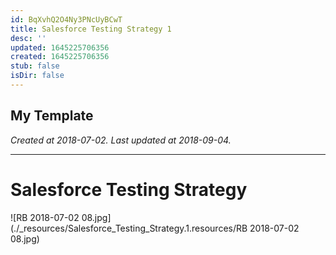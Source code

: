 ```yaml
---
id: BqXvhQ2O4Ny3PNcUyBCwT
title: Salesforce Testing Strategy 1
desc: ''
updated: 1645225706356
created: 1645225706356
stub: false
isDir: false
---
```

My Template
---

_Created at 2018-07-02._
_Last updated at 2018-09-04._




---

# Salesforce Testing Strategy


![RB 2018-07-02 08.jpg](./_resources/Salesforce_Testing_Strategy.1.resources/RB 2018-07-02 08.jpg)

